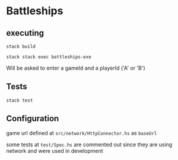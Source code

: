 # Battleships

## executing

```stack build```

```stack stack exec battleships-exe```

Will be asked to enter a gameId and a playerId ('A' or 'B')

## Tests

```stack test```


## Configuration

game url defined at `src/network/HttpConnector.hs` as `baseUrl`

some tests at `test/Spec.hs` are commented out since they are using network and were used in development